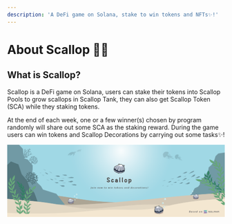 ```yaml
---
description: 'A DeFi game on Solana, stake to win tokens and NFTs✨!'
---
```


# About Scallop 🦪🍴

## **What is Scallop?**

Scallop is a DeFi game on Solana, users can stake their tokens into Scallop Pools to grow scallops in Scallop Tank, they can also get Scallop Token \(SCA\) while they staking tokens.


At the end of each week, one or a few winner\(s\) chosen by program randomly will share out some SCA as the staking reward. During the game users can win tokens and Scallop Decorations by carrying out some tasks✨!



![](.gitbook/assets/scallop-feng-mian-0603.png)

